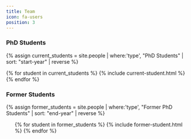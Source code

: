 ```yaml
---
title: Team
icon: fa-users
position: 3
---
```


### PhD Students

{% assign current_students = site.people | where:'type', "PhD Students" | sort: "start-year" | reverse %}

<div class="row">
{% for student in current_students %}
    {% include current-student.html %}
{% endfor %}
</div>

### Former Students

{% assign former_students = site.people | where:'type', "Former PhD Students" | sort: "end-year" | reverse %}

<ul>
{% for student in former_students %}
    {% include former-student.html %}
{% endfor %}
</ul>